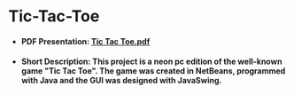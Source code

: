 # Tic-Tac-Toe
- #### PDF Presentation: [Tic Tac Toe.pdf](https://drive.google.com/file/d/1kMALYqhMI92c4mv7dYavA7wG9njj7VzZ/view)
- #### Short Description: This project is a neon pc edition of the well-known game "Tic Tac Toe". The game was created in NetBeans, programmed with Java and the GUI was designed with JavaSwing.
